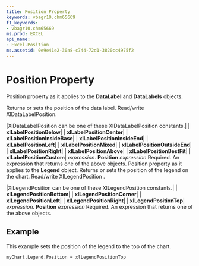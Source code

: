 ```yaml
---
title: Position Property
keywords: vbagr10.chm65669
f1_keywords:
- vbagr10.chm65669
ms.prod: EXCEL
api_name:
- Excel.Position
ms.assetid: 0e9e41e2-30a8-c744-72d1-3820cc4975f2
---
```



# Position Property

Position property as it applies to the  **DataLabel** and **DataLabels** objects.

Returns or sets the position of the data label. Read/write XlDataLabelPosition.


|XlDataLabelPosition can be one of these XlDataLabelPosition constants.|
| **xlLabelPositionBelow**|
| **xlLabelPositionCenter**|
| **xlLabelPositionInsideBase**|
| **xlLabelPositionInsideEnd**|
| **xlLabelPositionLeft**|
| **xlLabelPositionMixed**|
| **xlLabelPositionOutsideEnd**|
| **xlLabelPositionRight**|
| **xlLabelPositionAbove**|
| **xlLabelPositionBestFit**|
| **xlLabelPositionCustom**|
 _expression_. **Position**
 _expression_ Required. An expression that returns one of the above objects.
Position property as it applies to the  **Legend** object.
Returns or sets the position of the legend on the chart. Read/write XlLegendPosition .


|XlLegendPosition can be one of these XlLegendPosition constants.|
| **xlLegendPositionBottom**|
| **xlLegendPositionCorner**|
| **xlLegendPositionLeft**|
| **xlLegendPositionRight**|
| **xlLegendPositionTop**|
 _expression_. **Position**
 _expression_ Required. An expression that returns one of the above objects.

## Example

This example sets the position of the legend to the top of the chart.


```
myChart.Legend.Position = xlLegendPositionTop
```


